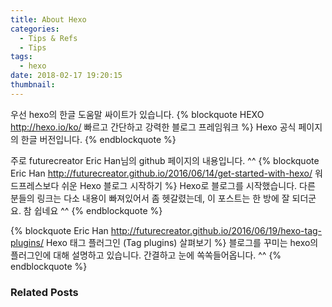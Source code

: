 ```yaml
---
title: About Hexo
categories:
  - Tips & Refs
  - Tips
tags:
  - hexo
date: 2018-02-17 19:20:15
thumbnail:
---
```

우선 hexo의 한글 도움말 싸이트가 있습니다.
{% blockquote HEXO http://hexo.io/ko/ 빠르고 간단하고 강력한 블로그 프레임워크 %} Hexo 공식 페이지의 한글 버전입니다. {% endblockquote %}


주로 futurecreator Eric Han님의 github 페이지의 내용입니다. ^^
{% blockquote Eric Han http://futurecreator.github.io/2016/06/14/get-started-with-hexo/ 워드프레스보다 쉬운 Hexo 블로그 시작하기 %} Hexo로 블로그를 시작했습니다. 다른 분들의 링크는 다소 내용이 빠져있어서 좀 헷갈렸는데, 이 포스트는 한 방에 잘 되더군요. 참 쉽네요 ^^ {% endblockquote %}

{% blockquote Eric Han http://futurecreator.github.io/2016/06/19/hexo-tag-plugins/ Hexo 태그 플러그인 (Tag plugins) 살펴보기 %} 블로그를 꾸미는 hexo의  플러그인에 대해 설명하고 있습니다. 간결하고 눈에 쏙쏙들어옵니다. ^^ {% endblockquote %}




### Related Posts
